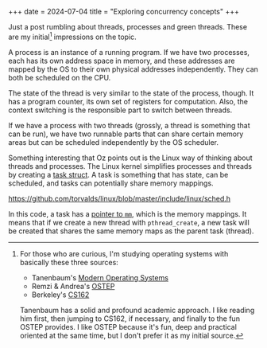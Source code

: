 +++
date = 2024-07-04
title = "Exploring concurrency concepts"
+++ 


Just a post rumbling about threads, processes and green threads. These are my initial[^1] impressions on the topic.

A process is an instance of a running program. If we have two processes, each has its own address space in memory, and these addresses are mapped by the OS to their own physical addresses independently. They can both be scheduled on the CPU.

The state of the thread is very similar to the state of the process, though. It has a program counter, its own set of registers for computation. Also, the context switching is the responsible part to switch between threads.

If we have a process with two threads (grossly, a thread is something that can be run), we have two runnable parts that can share certain memory areas but can be scheduled independently by the OS scheduler.

Something interesting that Oz points out is the Linux way of thinking about threads and processes. The Linux kernel simplifies processes and threads by creating a [task struct]. A task is something that has state, can be scheduled, and tasks can potentially share memory mappings.

https://github.com/torvalds/linux/blob/master/include/linux/sched.h

In this code, a task has a [pointer to `mm`][pointer], which is the memory mappings. It means that if we create a new thread with `pthread_create`, a new task will be created that shares the same memory maps as the parent task (thread).

[^1]: For those who are curious, I'm studying operating systems with basically these three sources:
    - Tanenbaum's [Modern Operating Systems]
    - Remzi & Andrea's  [OSTEP]
    - Berkeley's [CS162] 

    Tanenbaum has a solid and profound academic approach. I like reading him first, then jumping to CS162, if necessary, and finally to the fun OSTEP provides. I like OSTEP because it's fun, deep and practical oriented at the same time, but I don't prefer it as my initial source.

[pointer]: https://github.com/torvalds/linux/blob/master/include/linux/sched.h#L888
[task struct]: https://github.com/torvalds/linux/blob/master/include/linux/sched.h#L748
[Modern Operating Systems]: https://www.amazon.com/Modern-Operating-Systems-Andrew-Tanenbaum/dp/013359162X
[OSTEP]: https://pages.cs.wisc.edu/~remzi/OSTEP/
[CS162]: https://archive.org/details/ucberkeley_webcast_6ZDrb0KlYhI
